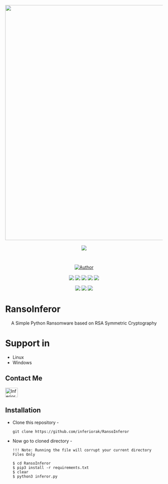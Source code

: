 <p align="center">
  <img width=750px src="https://user-images.githubusercontent.com/114951279/230982531-6ec80e5b-4ccf-408e-83a4-e58ec75a82aa.JPG">
  <br><br>
  <img src="https://user-images.githubusercontent.com/114951279/230982539-f2d58039-679c-4023-8848-d382fdcafb11.JPG">
</p>
<br>

<p align="center">
  <a href="https://github.com/InferiorAK"><img align="center" title="Author" src="https://img.shields.io/badge/Author-Inferior--AK-red.svg?style=for-the-badge&logo=github"></a>
  <br><br>
  <img src="https://img.shields.io/badge/Version-1.0-green?style=for-the-badge">
  <img src="https://img.shields.io/github/license/inferiorak/MiProxy?style=for-the-badge">
  <img src="https://img.shields.io/github/stars/inferiorak/MiProxy?style=for-the-badge">
  <img src="https://img.shields.io/github/issues/inferiorak/MiProxy?color=red&style=for-the-badge">
  <img src="https://img.shields.io/github/forks/inferiorak/MiProxy?color=teal&style=for-the-badge">
</p>

<p align="center">
  <img src="https://img.shields.io/badge/Maintained%3F-Yes-lightblue?style=flat-square">
  <img src="https://img.shields.io/badge/Written%20In-Python3.11.1-darkcyan?style=flat-square">
  <img src="https://hits.seeyoufarm.com/api/count/incr/badge.svg?url=https%3A%2F%2Fgithub.com%2Finferiorak%2FRansoInferor&title=Visitors&edge_flat=false"/></a>

</p>

# RansoInferor
<p align="center">A Simple Python Ransomware based on RSA Symmetric Cryptography</p>

# Support in
- Linux
- Windows

## Contact Me
<a href="https://fb.com/InferiorAK" target="blank"><img align="center" src="https://raw.githubusercontent.com/rahuldkjain/github-profile-readme-generator/master/src/images/icons/Social/facebook.svg" alt="InferiorAK" height="30" width="40" /></a>

## Installation

- Clone this repository -
  ```
  git clone https://github.com/inferiorak/RansoInferor
  ```

- Now go to cloned directory -
  ```
  !!! Note: Running the file will corrupt your current directory Files Only
  
  $ cd RansoInferor
  $ pip3 install -r requirements.txt
  $ clear
  $ python3 inferor.py 
  ```
  <br>

